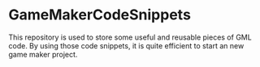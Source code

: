 # GameMakerCodeSnippets
This repository is used to store some useful and reusable pieces of GML code. By using those code snippets, it is quite efficient to start an new game maker project.

